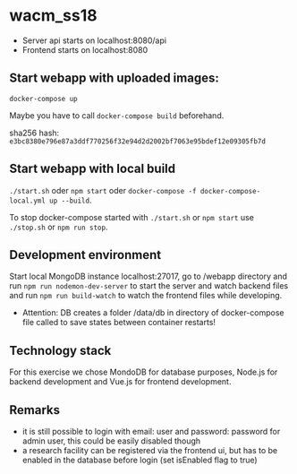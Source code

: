 # wacm_ss18

- Server api starts on localhost:8080/api
- Frontend starts on localhost:8080

## Start webapp with uploaded images:
`docker-compose up`

Maybe you have to call `docker-compose build` beforehand.

sha256 hash: 
`e3bc8380e796e87a3ddf770256f32e94d2d2002bf7063e95bdef12e09305fb7d`

## Start webapp with local build
`./start.sh` oder `npm start` oder `docker-compose -f docker-compose-local.yml up --build`.

To stop docker-compose started with `./start.sh` or `npm start` use `./stop.sh` or `npm run stop`.

## Development environment
Start local MongoDB instance localhost:27017, go to /webapp directory and run `npm run nodemon-dev-server` to start the server and watch backend files and run `npm run build-watch` to watch the frontend files while developing.
- Attention: DB creates a folder /data/db in directory of docker-compose file called to save states between container restarts!

## Technology stack
For this exercise we chose MondoDB for database purposes, Node.js for backend development and Vue.js for frontend development.


## Remarks
- it is still possible to login with email: user and password: password for admin user, this could be easily disabled though
- a research facility can be registered via the frontend ui, but has to be enabled in the database before login (set isEnabled flag to true)